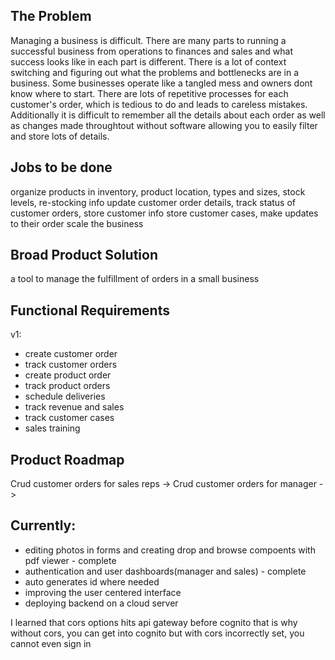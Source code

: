 ## The Problem
Managing a business is difficult. There are many parts to running a successful business from operations to finances and sales and what success looks like in each part is different. There is a lot of context switching and figuring out what the problems and bottlenecks are in a business. Some businesses operate like a tangled mess and owners dont know where to start. There are lots of repetitive processes for each customer's order, which is tedious to do and leads to careless mistakes. Additionally it is difficult to remember all the details about each order as well as changes made throughtout without software allowing you to easily filter and store lots of details. 


## Jobs to be done
organize products in inventory, product location, types and sizes, stock levels, re-stocking info
update customer order details, track status of customer orders, store customer info
store customer cases, make updates to their order
scale the business


## Broad Product Solution
a tool to manage the fulfillment of orders in a small business


## Functional Requirements
v1:
- create customer order
- track customer orders
- create product order
- track product orders
- schedule deliveries
- track revenue and sales
- track customer cases
- sales training

## Product Roadmap
Crud customer orders for sales reps -> Crud customer orders for manager ->   

## Currently: 
- editing photos in forms and creating drop and browse compoents with pdf viewer - complete
- authentication and user dashboards(manager and sales) - complete
- auto generates id where needed
- improving the user centered interface
- deploying backend on a cloud server 

I learned that cors options hits api gateway before cognito that is why without cors, you can get into cognito but with cors incorrectly set, you cannot even sign in
